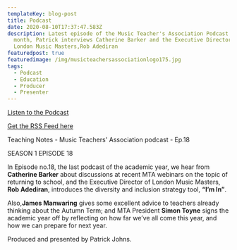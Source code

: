 ```yaml
---
templateKey: blog-post
title: Podcast
date: 2020-08-10T17:37:47.583Z
description: Latest episode of the Music Teacher's Association Podcast. This
  month, Patrick interviews Catherine Barker and the Executive Director of
  London Music Masters,Rob Adediran
featuredpost: true
featuredimage: /img/musicteachersassociationlogo175.jpg
tags:
  - Podcast
  - Education
  - Producer
  - Presenter
---
```

[Listen to the Podcast](http://www.musicteachers.org/podcast/)

[Get the RSS Feed here](https://feeds.buzzsprout.com/845746.rss)

Teaching Notes - Music Teachers' Association podcast - Ep.18

SEASON 1 EPISODE 18

In Episode no.18, the last podcast of the academic year, we hear from **Catherine Barker** about discussions at recent MTA webinars on the topic of returning to school, and the Executive Director of London Music Masters, **Rob Adediran**, introduces the diversity and inclusion strategy tool, **“I’m In”**.

Also,**James Manwaring** gives some excellent advice to teachers already thinking about the Autumn Term; and MTA President **Simon Toyne** signs the academic year off by reflecting on how far we’ve all come this year, and how we can prepare for next year.

Produced and presented by Patrick Johns.
